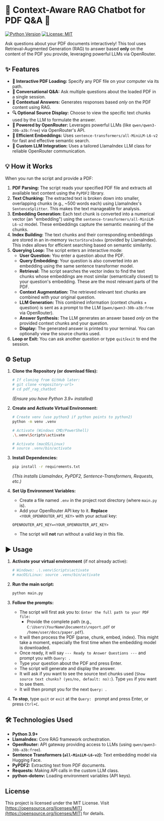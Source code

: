 # 📄 Context-Aware RAG Chatbot for PDF Q&A 🧠

[![Python Version](https://img.shields.io/badge/python-3.9%2B-blue.svg)](https://python.org/downloads/)
[![License: MIT](https://img.shields.io/badge/License-MIT-yellow.svg)](https://opensource.org/licenses/MIT)

Ask questions about your PDF documents interactively! This tool uses Retrieval-Augmented Generation (RAG) to answer based **only** on the content of the PDF you provide, leveraging powerful LLMs via OpenRouter.

## ✨ Features

*   **📄 Interactive PDF Loading:** Specify any PDF file on your computer via its path.
*   **💬 Conversational Q&A:** Ask multiple questions about the loaded PDF in a single session.
*   **🧠 Contextual Answers:** Generates responses based *only* on the PDF content using RAG.
*   **🔍 Optional Source Display:** Choose to view the specific text chunks used by the LLM to formulate the answer.
*   **🤖 Powered by OpenRouter:** Leverages powerful LLMs (like `qwen/qwen3-30b-a3b:free`) via OpenRouter's API.
*   **🚀 Efficient Embeddings:** Uses `sentence-transformers/all-MiniLM-L6-v2` for fast and effective semantic search.
*   **🔌 Custom LLM Integration:** Uses a tailored LlamaIndex LLM class for reliable OpenRouter communication.

## 💡 How it Works

When you run the script and provide a PDF:

1.  **PDF Parsing:** The script reads your specified PDF file and extracts all available text content using the `PyPDF2` library.
2.  **Text Chunking:** The extracted text is broken down into smaller, overlapping chunks (e.g., ~500 words each) using LlamaIndex's `SentenceSplitter`. This makes the text manageable for analysis.
3.  **Embedding Generation:** Each text chunk is converted into a numerical vector (an "embedding") using the `sentence-transformers/all-MiniLM-L6-v2` model. These embeddings capture the semantic meaning of the chunks.
4.  **Index Building:** The text chunks and their corresponding embeddings are stored in an in-memory `VectorStoreIndex` (provided by LlamaIndex). This index allows for efficient searching based on semantic similarity.
5.  **Querying Loop:** The script enters an interactive mode:
    *   **User Question:** You enter a question about the PDF.
    *   **Query Embedding:** Your question is also converted into an embedding using the same sentence transformer model.
    *   **Retrieval:** The script searches the vector index to find the text chunks whose embeddings are most similar (semantically closest) to your question's embedding. These are the most relevant parts of the PDF.
    *   **Context Augmentation:** The retrieved relevant text chunks are combined with your original question.
    *   **LLM Generation:** This combined information (context chunks + question) is sent as a prompt to the LLM (`qwen/qwen3-30b-a3b:free` via OpenRouter).
    *   **Answer Synthesis:** The LLM generates an answer based *only* on the provided context chunks and your question.
    *   **Display:** The generated answer is printed to your terminal. You can optionally view the source chunks used.
6.  **Loop or Exit:** You can ask another question or type `quit`/`exit` to end the session.

## ⚙️ Setup

1.  **Clone the Repository (or download files):**
    ```bash
    # If cloning from GitHub later:
    # git clone <repository-url>
    # cd pdf_rag_chatbot
    ```
    *(Ensure you have Python 3.9+ installed)*

2.  **Create and Activate Virtual Environment:**
    ```bash
    # Create venv (use python3 if python points to python2)
    python -m venv .venv

    # Activate (Windows CMD/PowerShell)
    .\.venv\Scripts\activate

    # Activate (macOS/Linux)
    # source .venv/bin/activate
    ```

3.  **Install Dependencies:**
    ```bash
    pip install -r requirements.txt
    ```
    *(This installs LlamaIndex, PyPDF2, Sentence-Transformers, Requests, etc.)*

4.  **Set Up Environment Variables:**
    *   Create a file named `.env` in the project root directory (where `main.py` is).
    *   Add your OpenRouter API key to it. **Replace** `<YOUR_OPENROUTER_API_KEY>` with your actual key:
      ```plaintext
      OPENROUTER_API_KEY=<YOUR_OPENROUTER_API_KEY>
      ```
    *   The script will **not** run without a valid key in this file.

## ▶️ Usage

1.  **Activate your virtual environment** (if not already active):
    ```bash
    # Windows: .\.venv\Scripts\activate
    # macOS/Linux: source .venv/bin/activate
    ```

2.  **Run the main script:**
    ```bash
    python main.py
    ```

3.  **Follow the prompts:**
    *   The script will first ask you to: `Enter the full path to your PDF file: `
        *   Provide the complete path (e.g., `C:\Users\YourName\Documents\report.pdf` or `/home/user/docs/paper.pdf`).
    *   It will then process the PDF (parse, chunk, embed, index). This might take a moment, especially the first time when the embedding model is downloaded.
    *   Once ready, it will say `--- Ready to Answer Questions ---` and prompt you with `Query: `.
    *   Type your question about the PDF and press Enter.
    *   The script will generate and display the answer.
    *   It will ask if you want to see the source text chunks used (`Show source text chunks? (yes/no, default: no):`). Type `yes` if you want to see them.
    *   It will then prompt you for the next `Query: `.

4.  **To stop**, type `quit` or `exit` at the `Query: ` prompt and press Enter, or press `Ctrl+C`.

## 🛠️ Technologies Used

*   **Python 3.9+**
*   **LlamaIndex:** Core RAG framework orchestration.
*   **OpenRouter:** API gateway providing access to LLMs (using `qwen/qwen3-30b-a3b:free`).
*   **Sentence Transformers (`all-MiniLM-L6-v2`):** Text embedding model via Hugging Face.
*   **PyPDF2:** Extracting text from PDF documents.
*   **Requests:** Making API calls in the custom LLM class.
*   **python-dotenv:** Loading environment variables (API keys).

## License

This project is licensed under the MIT License. Visit [https://opensource.org/licenses/MIT](https://opensource.org/licenses/MIT) for details.